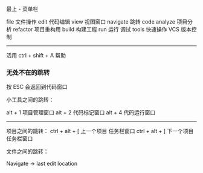 最上 - 菜单栏

file 文件操作
edit 代码编辑
view 视图窗口
navigate 跳转
code 
analyze 项目分析
refactor 项目重构用
build 构建工程
run 运行 调试
tools 快速操作
VCS 版本控制

---

活用 ctrl + shift + A 帮助 

### 无处不在的跳转

按 ESC 会返回到代码窗口

小工具之间的跳转：

alt + 1 项目管理窗口
alt + 2 代码标记窗口
alt + 4 代码运行窗口

---

项目之间的跳转：
ctrl + alt + [ 上一个项目 任务栏窗口
ctrl + alt + ] 下一个项目 任务栏窗口

文件之间的跳转：

Navigate -> last edit location